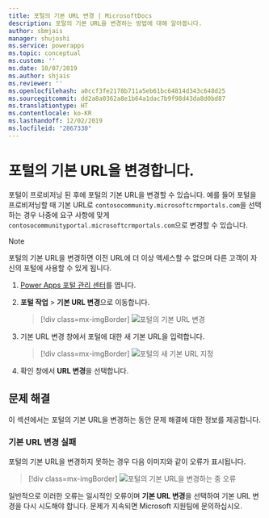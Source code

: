 ```yaml
---
title: 포털의 기본 URL 변경 | MicrosoftDocs
description: 포탈의 기본 URL을 변경하는 방법에 대해 알아봅니다.
author: sbmjais
manager: shujoshi
ms.service: powerapps
ms.topic: conceptual
ms.custom: ''
ms.date: 10/07/2019
ms.author: shjais
ms.reviewer: ''
ms.openlocfilehash: a0ccf3fe2178b711a5eb61bc64814d343c648d25
ms.sourcegitcommit: dd2a8a0362a8e1b64a1dac7b9f98d43da8d0bd87
ms.translationtype: HT
ms.contentlocale: ko-KR
ms.lasthandoff: 12/02/2019
ms.locfileid: "2867330"
---
```

# <a name="change-the-base-url-of-a-portal"></a>포털의 기본 URL을 변경합니다.

포털이 프로비저닝 된 후에 포털의 기본 URL을 변경할 수 있습니다. 예를 들어 포털을 프로비저닝할 때 기본 URL로 `contosocommunity.microsoftcrmportals.com`을 선택하는 경우 나중에 요구 사항에 맞게 `contosocommunityportal.microsoftcrmportals.com`으로 변경할 수 있습니다.

> [!NOTE]
> 포털의 기본 URL을 변경하면 이전 URL에 더 이상 액세스할 수 없으며 다른 고객이 자신의 포털에 사용할 수 있게 됩니다.

1.  [Power Apps 포털 관리 센터](admin-overview.md)를 엽니다.

2.  **포털 작업** > **기본 URL 변경**으로 이동합니다. 

    > [!div class=mx-imgBorder]
    > ![포털의 기본 URL 변경](../media/change-base-url-action.png "포털의 기본 URL 변경")

3.  기본 URL 변경 창에서 포털에 대한 새 기본 URL을 입력합니다.

    > [!div class=mx-imgBorder]
    > ![포털의 새 기본 URL 지정](../media/change-base-url.png "포털의 새 기본 URL 지정")

4.  확인 창에서 **URL 변경**을 선택합니다.

## <a name="troubleshooting"></a>문제 해결

이 섹션에서는 포털의 기본 URL을 변경하는 동안 문제 해결에 대한 정보를 제공합니다.

### <a name="changing-the-base-url-fails"></a>기본 URL 변경 실패

포털의 기본 URL을 변경하지 못하는 경우 다음 이미지와 같이 오류가 표시됩니다.

> [!div class=mx-imgBorder]
> ![포털의 기본 URL을 변경하는 중 오류](../media/change-base-url-error.png "포털의 기본 URL을 변경하는 중 오류")

일반적으로 이러한 오류는 일시적인 오류이며 **기본 URL 변경**을 선택하여 기본 URL 변경을 다시 시도해야 합니다. 문제가 지속되면 Microsoft 지원팀에 문의하십시오.
